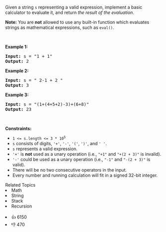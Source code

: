 <p>Given a string <code>s</code> representing a valid expression, implement a basic calculator to evaluate it, and return <em>the result of the evaluation</em>.</p>

<p><strong>Note:</strong> You are <strong>not</strong> allowed to use any built-in function which evaluates strings as mathematical expressions, such as <code>eval()</code>.</p>

<p>&nbsp;</p> 
<p><strong class="example">Example 1:</strong></p>

<pre>
<strong>Input:</strong> s = "1 + 1"
<strong>Output:</strong> 2
</pre>

<p><strong class="example">Example 2:</strong></p>

<pre>
<strong>Input:</strong> s = " 2-1 + 2 "
<strong>Output:</strong> 3
</pre>

<p><strong class="example">Example 3:</strong></p>

<pre>
<strong>Input:</strong> s = "(1+(4+5+2)-3)+(6+8)"
<strong>Output:</strong> 23
</pre>

<p>&nbsp;</p> 
<p><strong>Constraints:</strong></p>

<ul> 
 <li><code>1 &lt;= s.length &lt;= 3 * 10<sup>5</sup></code></li> 
 <li><code>s</code> consists of digits, <code>'+'</code>, <code>'-'</code>, <code>'('</code>, <code>')'</code>, and <code>' '</code>.</li> 
 <li><code>s</code> represents a valid expression.</li> 
 <li><code>'+'</code> is <strong>not</strong> used as a unary operation (i.e., <code>"+1"</code> and <code>"+(2 + 3)"</code> is invalid).</li> 
 <li><code>'-'</code> could be used as a unary operation (i.e., <code>"-1"</code> and <code>"-(2 + 3)"</code> is valid).</li> 
 <li>There will be no two consecutive operators in the input.</li> 
 <li>Every number and running calculation will fit in a signed 32-bit integer.</li> 
</ul>

<div><div>Related Topics</div><div><li>Math</li><li>String</li><li>Stack</li><li>Recursion</li></div></div><br><div><li>👍 6150</li><li>👎 470</li></div>